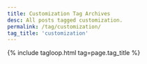 ```yaml
---
title: Customization Tag Archives
desc: All posts tagged customization.
permalink: /tag/customization/
tag_title: 'customization'
---
```

{% include tagloop.html tag=page.tag_title %}